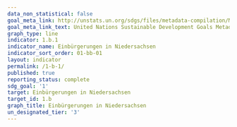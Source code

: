 ```yaml
---
data_non_statistical: false
goal_meta_link: http://unstats.un.org/sdgs/files/metadata-compilation/Metadata-Goal-1.pdf
goal_meta_link_text: United Nations Sustainable Development Goals Metadata (pdf 894kB)
graph_type: line
indicator: 1.b.1
indicator_name: Einbürgerungen in Niedersachsen
indicator_sort_order: 01-bb-01
layout: indicator
permalink: /1-b-1/
published: true
reporting_status: complete
sdg_goal: '1'
target: Einbürgerungen in Niedersachsen
target_id: 1.b
graph_title: Einbürgerungen in Niedersachsen
un_designated_tier: '3'
---
```

